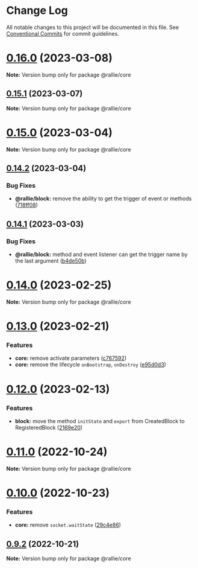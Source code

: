 # Change Log

All notable changes to this project will be documented in this file.
See [Conventional Commits](https://conventionalcommits.org) for commit guidelines.

# [0.16.0](https://github.com/ralliejs/rallie/compare/v0.15.1...v0.16.0) (2023-03-08)

**Note:** Version bump only for package @rallie/core

## [0.15.1](https://github.com/ralliejs/rallie/compare/v0.15.0...v0.15.1) (2023-03-07)

**Note:** Version bump only for package @rallie/core

# [0.15.0](https://github.com/ralliejs/rallie/compare/v0.14.2...v0.15.0) (2023-03-04)

**Note:** Version bump only for package @rallie/core

## [0.14.2](https://github.com/ralliejs/rallie/compare/v0.14.1...v0.14.2) (2023-03-04)

### Bug Fixes

- **@rallie/block:** remove the ability to get the trigger of event or methods ([718ff08](https://github.com/ralliejs/rallie/commit/718ff08ff42506f89b07d58f267c90d20ab67a4a))

## [0.14.1](https://github.com/ralliejs/rallie/compare/v0.14.0...v0.14.1) (2023-03-03)

### Bug Fixes

- **@rallie/block:** method and event listener can get the trigger name by the last argument ([b4de50b](https://github.com/ralliejs/rallie/commit/b4de50babc6a59551ee362fcfd358499b47ecefe))

# [0.14.0](https://github.com/ralliejs/rallie/compare/v0.13.2...v0.14.0) (2023-02-25)

**Note:** Version bump only for package @rallie/core

# [0.13.0](https://github.com/ralliejs/rallie/compare/v0.12.0...v0.13.0) (2023-02-21)

### Features

- **core:** remove activate parameters ([c767592](https://github.com/ralliejs/rallie/commit/c767592e1cc062be2b29cd20abe9a92bf3f474ab))
- **core:** remove the lifecycle `onBootstrap`, `onDestroy` ([e95d0d3](https://github.com/ralliejs/rallie/commit/e95d0d3c1d9dcbc22d6b964eca3c9c6529039124))

# [0.12.0](https://github.com/ralliejs/rallie/compare/v0.11.0...v0.12.0) (2023-02-13)

### Features

- **block:** move the method `initState` and `export` from CreatedBlock to RegisteredBlock ([2169e20](https://github.com/ralliejs/rallie/commit/2169e2017304b47bffdb7a1982f9e31aaac17d6e))

# [0.11.0](https://github.com/ralliejs/rallie/compare/v0.10.0...v0.11.0) (2022-10-24)

**Note:** Version bump only for package @rallie/core

# [0.10.0](https://github.com/ralliejs/rallie/compare/v0.9.2...v0.10.0) (2022-10-23)

### Features

- **core:** remove `socket.waitState` ([29c4e86](https://github.com/ralliejs/rallie/commit/29c4e8615a93e910bd2f639a9910b370ffe1d67d))

## [0.9.2](https://github.com/ralliejs/rallie/compare/v0.9.1...v0.9.2) (2022-10-21)

**Note:** Version bump only for package @rallie/core
